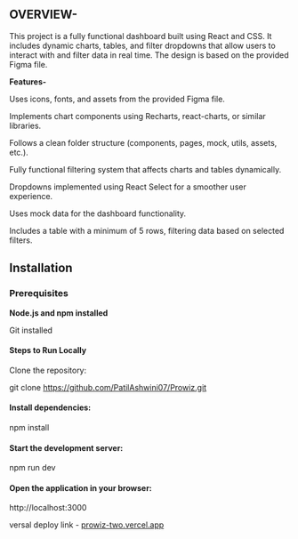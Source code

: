 <h2>OVERVIEW-</h2>

This project is a fully functional dashboard built using React and CSS. It includes dynamic charts, tables, and filter dropdowns that allow users to interact with and filter data in real time. The design is based on the provided Figma file.

<b>Features-</b>

Uses icons, fonts, and assets from the provided Figma file.

Implements chart components using Recharts, react-charts, or similar libraries.

Follows a clean folder structure (components, pages, mock, utils, assets, etc.).

Fully functional filtering system that affects charts and tables dynamically.

Dropdowns implemented using React Select for a smoother user experience.

Uses mock data for the dashboard functionality.

Includes a table with a minimum of 5 rows, filtering data based on selected filters.

<h2>Installation</h2>

<h3>Prerequisites</h3>

<b>Node.js and npm installed</b>

Git installed

<h4>Steps to Run Locally</h4>

Clone the repository:

git clone https://github.com/PatilAshwini07/Prowiz.git

<h4>Install dependencies:</h4>
npm install

<h4>Start the development server:</h4>
npm run dev

<h4>Open the application in your browser:</h4>
http://localhost:3000

versal deploy link - [prowiz-two.vercel.app](https://prowiz-two.vercel.app/)
